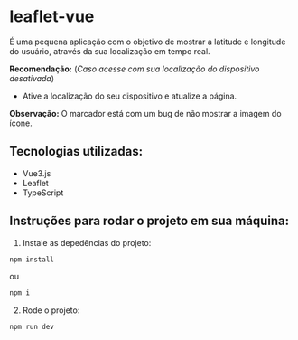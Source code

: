 # leaflet-vue

É uma pequena aplicação com o objetivo de mostrar a latitude e longitude do usuário, através da sua localização em tempo real.

**Recomendação:** (*Caso acesse com sua localização do dispositivo desativada*) 
- Ative a localização do seu dispositivo e atualize a página.

**Observação:** O marcador está com um bug de não mostrar a imagem do ícone.

## Tecnologias utilizadas:
- Vue3.js
- Leaflet
- TypeScript

## Instruções para rodar o projeto em sua máquina:
1. Instale as depedências do projeto:
```sh
npm install
```
ou
```sh
npm i
```

2. Rode o projeto:
```sh
npm run dev
```
